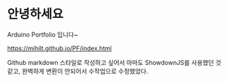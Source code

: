 # 안녕하세요
Arduino Portfolio 입니다~

https://mihilt.github.io/PF/index.html

Github markdown 스타일로 작성하고 싶어서 아마도 ShowdownJS를 사용했던 것 같고, 완벽하게 변환이 안되어서 수작업으로 수정했었다.
